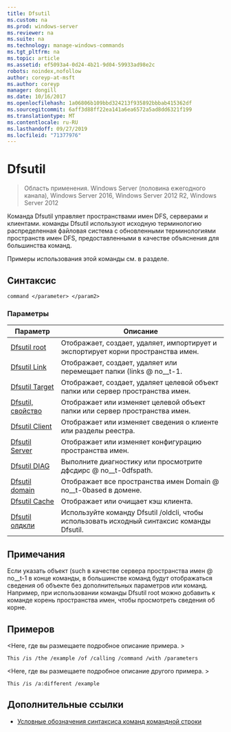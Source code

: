 ```yaml
---
title: Dfsutil
ms.custom: na
ms.prod: windows-server
ms.reviewer: na
ms.suite: na
ms.technology: manage-windows-commands
ms.tgt_pltfrm: na
ms.topic: article
ms.assetid: ef5093a4-0d24-4b21-9d04-59933ad98e2c
robots: noindex,nofollow
author: coreyp-at-msft
ms.author: coreyp
manager: dongill
ms.date: 10/16/2017
ms.openlocfilehash: 1a06806b109bbd324213f935892bbbab415362df
ms.sourcegitcommit: 6aff3d88ff22ea141a6ea6572a5ad8dd6321f199
ms.translationtype: MT
ms.contentlocale: ru-RU
ms.lasthandoff: 09/27/2019
ms.locfileid: "71377976"
---
```

# <a name="dfsutil"></a>Dfsutil

>Область применения. Windows Server (половина ежегодного канала), Windows Server 2016, Windows Server 2012 R2, Windows Server 2012

Команда Dfsutil управляет пространствами имен DFS, серверами и клиентами. команды Dfsutil используют исходную терминологию распределенная файловая система с обновленными терминологиями пространств имен DFS, предоставленными в качестве объяснения для большинства команд.

Примеры использования этой команды см. в разделе. 

## <a name="syntax"></a>Синтаксис

```
command </parameter> </param2>
```

### <a name="parameters"></a>Параметры

|Параметр|Описание|
|-------|--------|
|[Dfsutil root](dfsutil-root.md)|Отображает, создает, удаляет, импортирует и экспортирует корни пространства имен.|
|[Dfsutil Link](dfsutil-link.md)|Отображает, создает, удаляет или перемещает папки \(links @ no__t-1.|
|[Dfsutil Target](dfsutil-target.md)|Отображает, создает, удаляет целевой объект папки или сервер пространства имен.|
|[Dfsutil, свойство](dfsutil-property.md)|Отображает или изменяет целевой объект папки или сервер пространства имен.|
|[Dfsutil Client](dfsutil-client.md)|Отображает или изменяет сведения о клиенте или разделы реестра.|
|[Dfsutil Server](dfsutil-server.md)|Отображает или изменяет конфигурацию пространства имен.|
|[Dfsutil DIAG](dfsutil-diag.md)|Выполните диагностику или просмотрите дфсдирс @ no__t-0dfspath.|
|[Dfsutil domain](dfsutil-domain.md)|Отображает все пространства имен Domain @ no__t-0based в домене.|
|[Dfsutil Cache](dfsutil-cache.md)|Отображает или очищает кэш клиента.|
|[Dfsutil олдкли](dfsutil-oldcli.md)|Используйте команду Dfsutil \/oldcli, чтобы использовать исходный синтаксис команды Dfsutil.|

## <a name="remarks-optional-section"></a>Примечания <optional section>
Если указать объект \(such в качестве сервера пространства имен @ no__t-1 в конце команды, в большинстве команд будут отображаться сведения об объекте без дополнительных параметров или команд. Например, при использовании команды Dfsutil root можно добавить к команде корень пространства имен, чтобы просмотреть сведения об корне.

## <a name="BKMK_Examples"></a>Примеров
&lt;Here, где вы размещаете подробное описание примера. &gt;

```
This /is /the /example /of /calling /command /with /parameters
```

&lt;Here, где вы размещаете подробное описание другого примера. &gt;

```
This /is /a:different /example
```

## <a name="additional-references"></a>Дополнительные ссылки

-   [Условные обозначения синтаксиса команд командной строки](command-line-syntax-key.md)


